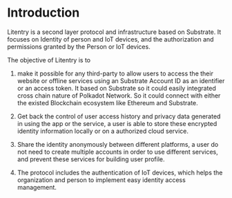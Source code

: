 # Introduction

Litentry is a second layer protocol and infrastructure based on Substrate. It focuses on Identity of person and IoT devices, and the authorization and permissions granted by the Person or IoT devices.

The objective of Litentry is to 
1. make it possible for any third-party to allow users to access the their website or offline services using an Substrate Account ID as an identifier or an access token. It based on Substrate so it could easily integrated cross chain nature of Polkadot Network. So it could connect with either the existed Blockchain ecosystem like Ethereum and Substrate.

2. Get back the control of user access history and privacy data generated in using the app or the service, a user is able to store these encrypted identity information locally or on a authorized cloud service.
 
3. Share the identity anonymously between different platforms, a user do not need to create multiple accounts in order to use different services, and prevent these services for building user profile.

4. The protocol includes the authentication of IoT devices, which helps the organization and person to implement easy identity access management. 
